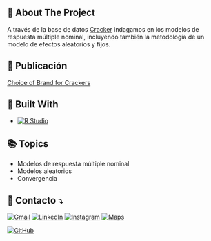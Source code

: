 
<!-- ABOUT THE PROJECT -->
## 🔎 About The Project

A través de la base de datos [Cracker](https://rdrr.io/cran/Ecdat/man/Cracker.html) indagamos en los modelos de respuesta múltiple nominal, incluyendo también la metodología de un modelo de efectos aleatorios y fijos.

## 📢 Publicación
[Choice of Brand for Crackers](https://marioc0093.github.io/modelos-respuesta-multiple-nominal/)

## 🔨 Built With

* [![R Studio][RStudio.js]][RStudio-url]


## 📚 Topics

* Modelos de respuesta múltiple nominal
* Modelos aleatorios
* Convergencia


## 💌 Contacto ⤵️

<p align="left">
  <a href="#" title="mmario.ccamacho@gmail.com">
  <img src="https://img.shields.io/badge/-Gmail-FF0000?style=flat-square&labelColor=FF0000&logo=gmail&logoColor=white&link=LINK-DO-SEU-GMAIL" alt="Gmail"/></a>
  <a href="https://linkedin.com/in/mario-camacho-b98462ab" title="LinkedIn">
  <img src="https://img.shields.io/badge/-Linkedin-0e76a8?style=flat-square&logo=Linkedin&logoColor=white&link=LINK-DO-SEU-LINKEDIN" alt="LinkedIn"/></a>
  <a href="https://www.instagram.com/marius0093/" title="Instagram">
  <img src="https://img.shields.io/badge/-Instagram-DF0174?style=flat-square&labelColor=DF0174&logo=instagram&logoColor=white&link=LINK-DO-SEU-INSTAGRAM" alt="Instagram"/></a>
  <a href="https://www.google.com/maps/@-3.70281250,40.45456250/" title="Google Maps">
  <img src="https://img.shields.io/badge/-Google Maps-brightgreen?style=flat-square&labelColor=white&logo=googlemaps&labelColor=white" alt="Maps"/></a>
</p>

[![GitHub](https://img.shields.io/github/followers/MarioC0093?label=follow&style=social)](https://github.com/MarioC0093)





<!-- MARKDOWN LINKS & IMAGES -->
<!-- https://www.markdownguide.org/basic-syntax/#reference-style-links -->
[linkedin-url]: https://linkedin.com/in/mario-camacho-b98462ab
[RStudio.js]: https://img.shields.io/badge/R%20Studio-000000?style=for-the-badge&logo=R&color=blue
[RStudio-url]: https://posit.co/download/rstudio-desktop/

